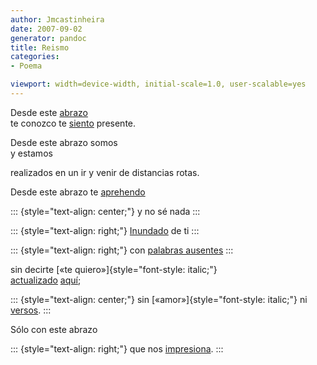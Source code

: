 ```yaml
---
author: Jmcastinheira
date: 2007-09-02
generator: pandoc
title: Reismo
categories:
- Poema

viewport: width=device-width, initial-scale=1.0, user-scalable=yes
---
```



Desde este
[abrazo](http://www.elmundodetotio.cl/docs/assets/images/2007/01/abrazo.JPG)\
te conozco
te
[siento](http://video.google.es/videoplay?docid=2555068164647622285&q=sentir&total=4939&start=0&num=10&so=0&type=search&plindex=0)
presente.

Desde este abrazo somos\
y estamos

realizados en un ir y venir de distancias rotas.


Desde este abrazo te
[aprehendo](http://zubiri.org/general/spanishinformalintro.htm)

::: {style="text-align: center;"}
y no sé nada
:::

::: {style="text-align: right;"}
[Inundado](http://video.google.es/videoplay?docid=-1314035467568183091&q=inundaci%C3%B3nes&total=435&start=0&num=10&so=0&type=search&plindex=4)
de ti
:::

::: {style="text-align: right;"}
con [palabras
ausentes](http://humano.ya.com/perdidoenlared/imagenes3/soledad.gif)
:::

sin decirte [«te quiero»]{style="font-style: italic;"}\
[actualizado](http://www.zubiri.net/realismo.html)
[aquí](http://www.mayoreodeventanas.com/imagenes/80-espejo.jpg);

::: {style="text-align: center;"}
sin [«amor»]{style="font-style: italic;"} ni
[versos](http://lorealenelespejo.blogspot.com/search/label/Poema).
:::

Sólo con este abrazo

::: {style="text-align: right;"}
que nos
[impresiona](http://video.google.es/videoplay?docid=929186702829351357&q=susto&total=9670&start=0&num=10&so=0&type=search&plindex=1).
:::

